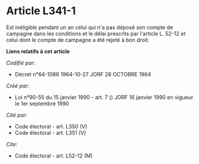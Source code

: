 # Article L341-1

Est inéligible pendant un an celui qui n'a pas déposé son compte de campagne dans les conditions et le délai prescrits par
l'article L. 52-12 et celui dont le compte de campagne a été rejeté à bon droit.

**Liens relatifs à cet article**

_Codifié par_:

  - Décret n°64-1086 1964-10-27 JORF 28 OCTOBRE 1964

_Créé par_:

  - Loi n°90-55 du 15 janvier 1990 - art. 7 () JORF 16 janvier 1990 en vigueur le 1er septembre 1990

_Cité par_:

  - Code électoral - art. L350 (V)
  - Code électoral - art. L351 (V)

_Cite_:

  - Code électoral - art. L52-12 (M)
